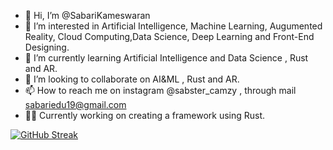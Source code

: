 - 👋 Hi, I’m @SabariKameswaran
- 👀 I’m interested in Artificial Intelligence, Machine Learning, Augumented Reality, Cloud Computing,Data Science, Deep Learning and Front-End Designing.
- 🌱 I’m currently learning Artificial Intelligence and Data Science , Rust and AR.
- 💞️ I’m looking to collaborate on AI&ML , Rust and AR.
- 📫 How to reach me on instagram @sabster_camzy , through mail sabariedu19@gmail.com
- 👨‍💻 Currently working on creating a framework using Rust.

[![GitHub Streak](https://streak-stats.demolab.com?user=SabariKameswaran&theme=dark)](https://git.io/streak-stats)
